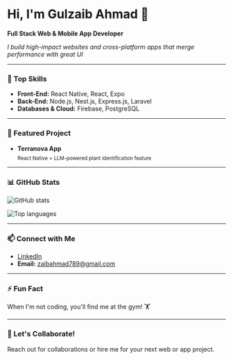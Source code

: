 <h1>Hi, I'm Gulzaib Ahmad 👋</h1>
<p>
  <b>Full Stack Web & Mobile App Developer</b>
</p>
<p>
  <em>I build high-impact websites and cross-platform apps that merge performance with great UI</em>
</p>

---

### 🚀 Top Skills

- **Front-End:** React Native, React, Expo  
- **Back-End:** Node.js, Nest.js, Express.js, Laravel  
- **Databases & Cloud:** Firebase, PostgreSQL  

---

### 🌟 Featured Project

- **Terranova App**  
  <sub>React Native + LLM-powered plant identification feature</sub>

---

### 📊 GitHub Stats

<p>
  <img src="https://github-readme-stats.vercel.app/api?username=GulzaibAhmad&show_icons=true&theme=radical" alt="GitHub stats" />
</p>

<p>
  <img src="https://github-readme-stats.vercel.app/api/top-langs/?username=GulzaibAhmad&layout=compact&theme=radical" alt="Top languages" />
</p>

---

### 📫 Connect with Me

- [LinkedIn](https://www.linkedin.com/in/gulzaibahmadbhatti/)  
- **Email:** zaibahmad789@gmail.com  

---

### ⚡ Fun Fact

When I'm not coding, you'll find me at the gym! 🏋️  

---

### 🤝 Let's Collaborate!

Reach out for collaborations or hire me for your next web or app project.
